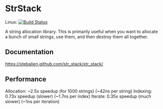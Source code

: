 StrStack
========

Linux: [![Build Status](https://travis-ci.org/Stebalien/str_stack.svg?branch=master)](https://travis-ci.org/Stebalien/str_stack)

A string allocation library. This is primarily useful when you want to allocate
a bunch of small strings, use them, and then destroy them all together.

Documentation
-------------

https://stebalien.github.com/str_stack/str_stack/

Performance
-----------

Allocation: ~2.5x speedup (for 1000 strings) (~42ns per string)
Indexing: 0.73x speedup (slower) (~1.7ns per index)
Iterate: 0.35x speedup (much slower) (~1ns per iteration)

